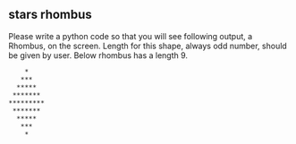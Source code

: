 ## stars rhombus

Please write a python code so that you will see following output, a Rhombus, on the screen. 
Length for this shape, always odd number, should be given by user.
Below rhombus has a length 9.


	    *
	   ***
	  *****
	 *******
	*********
	 *******
	  *****
	   ***
	    *

